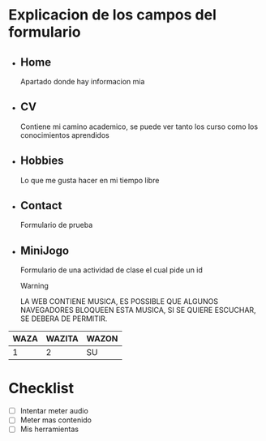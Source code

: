 # **Explicacion de los campos del formulario**
- ## Home
  Apartado donde hay informacion mia
- ## CV
  Contiene mi camino academico, se puede ver tanto los curso como los conocimientos aprendidos
- ## Hobbies
  Lo que me gusta hacer en mi tiempo libre
- ## Contact
  Formulario de prueba
- ## MiniJogo
  Formulario de una actividad de clase el cual pide un id


  >[!WARNING]
  >LA WEB CONTIENE MUSICA, ES POSSIBLE QUE ALGUNOS NAVEGADORES BLOQUEEN ESTA MUSICA, SI SE QUIERE ESCUCHAR, SE DEBERA DE PERMITIR.


<!-- EJEMPLO DE COMO HACER UNA TABLA EN MARKDWON-->

| WAZA | WAZITA | WAZON |
|------|--------|-------|
| 1 | 2 | SU |


# Checklist
- [ ] Intentar meter audio
- [ ] Meter mas contenido
- [ ] Mis herramientas
